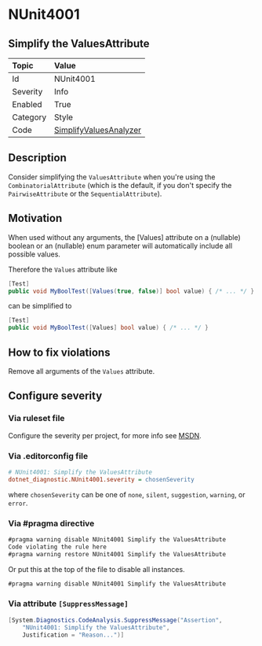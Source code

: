 # NUnit4001

## Simplify the ValuesAttribute

| Topic    | Value
| :--      | :--
| Id       | NUnit4001
| Severity | Info
| Enabled  | True
| Category | Style
| Code     | [SimplifyValuesAnalyzer](https://github.com/nunit/nunit.analyzers/blob/master/src/nunit.analyzers/SimplifyValues/SimplifyValuesAnalyzer.cs)

## Description

Consider simplifying the `ValuesAttribute` when you're using the `CombinatorialAttribute` (which is the default, if you don't specify the `PairwiseAttribute` or the `SequentialAttribute`).

## Motivation

When used without any arguments, the [Values] attribute on a (nullable) boolean or an (nullable) enum parameter will automatically include all possible values.

Therefore the `Values` attribute like
```csharp
[Test]
public void MyBoolTest([Values(true, false)] bool value) { /* ... */ } 
```
can be simplified to
```csharp
[Test]
public void MyBoolTest([Values] bool value) { /* ... */ } 
```

## How to fix violations

Remove all arguments of the `Values` attribute.

<!-- start generated config severity -->
## Configure severity

### Via ruleset file

Configure the severity per project, for more info see
[MSDN](https://learn.microsoft.com/en-us/visualstudio/code-quality/using-rule-sets-to-group-code-analysis-rules?view=vs-2022).

### Via .editorconfig file

```ini
# NUnit4001: Simplify the ValuesAttribute
dotnet_diagnostic.NUnit4001.severity = chosenSeverity
```

where `chosenSeverity` can be one of `none`, `silent`, `suggestion`, `warning`, or `error`.

### Via #pragma directive

```csharp
#pragma warning disable NUnit4001 Simplify the ValuesAttribute
Code violating the rule here
#pragma warning restore NUnit4001 Simplify the ValuesAttribute
```

Or put this at the top of the file to disable all instances.

```csharp
#pragma warning disable NUnit4001 Simplify the ValuesAttribute
```

### Via attribute `[SuppressMessage]`

```csharp
[System.Diagnostics.CodeAnalysis.SuppressMessage("Assertion",
    "NUnit4001: Simplify the ValuesAttribute",
    Justification = "Reason...")]
```
<!-- end generated config severity -->
